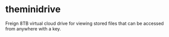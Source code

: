 # theminidrive
Freign 8TB virtual cloud drive for viewing stored files that can be accessed from anywhere with a key.
